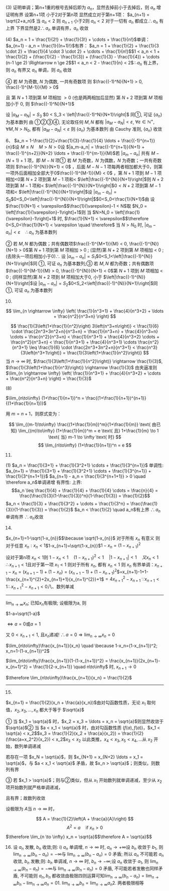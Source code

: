 (3) 证明单调；第n+1重的根号去掉后即为 $a_n$，显然去掉前小于去掉后，则 $a_n$ 增证明有界 设第n+1项 小于2对于第n项 显然成立对于第n+1项： $a_{n+1} = \sqrt{2+a_n}$ 当 $a_n < 2$ 则 $a_{n+1}$ 小于2则 $a_n < 2$ 对于一切有 $a_n$ 都成立$\therefore a_n$ 有上界 下界显然是2$\therefore a_n$ 单调有界，$a_n$ 收敛

(4) $a_n = 1 + \frac{1}{2!} + \frac{1}{3!} + \cdots + \frac{1}{n!}$单调： $a_{n+1} - a_n = \frac{1}{(n+1)!}$有界： $a_n = 1 + \frac{1}{2} + \frac{1}{3 \cdot 2} + \frac{1}{4 \cdot 3 \cdot 2} + \cdots + \frac{1}{n!}$$1 < a_n < 1 + \frac{1}{2} + (\frac{1}{2} - \frac{1}{3}) + (\frac{1}{3} - \frac{1}{4}) + \cdots (n-1 \ge 2) \Rightarrow n \ge 2$$1 < a_n < 2 - \frac{1}{n} < 2$$\therefore a_n$ 有上界，则 $a_n$ 有界又 $a_n$ 单调，则 $a_n$ 收敛



④ 若 $M$ 为奇数, $N$ 为偶数, 一共有奇数项
则 $\frac{(-1)^N}{N+1} > 0, \frac{(-1)^{M-1}}{M} > 0$

且 第 $N+1$ 项到第 $M$ 项相加 $> 0$ (也是两两相加后显然)
第 $N+2$ 项到第 $M$ 项相加小于 $0$, 则 $\frac{(-1)^N}{N+1}$

设 $|a_M - a_N| = S_3$
$0 < S_3 < \left|\frac{(-1)^N}{N+1}\right|$
同①, 可证 $\{a_n\}$ 为基本数列
由 ①②③④, 无论取任何 $M,N$ 都有 $|a_M - a_N| < \varepsilon$,
$\forall \varepsilon \in \mathbb{N}^+, \forall M, N > N_0$, 都有 $|a_M - a_N| < \varepsilon$
则 $\{a_n\}$ 为基本数列
由 Cauchy 准则, $\{a_n\}$ 收敛


6、 $a_n = 1-\frac{1}{2}+\frac{1}{3}-\frac{1}{4} \ldots + \frac{(-1)^{n+1}}{n}$设 $M \leq N \quad M>N>0$设 $|a_m-a_n| = \frac{(-1)^{n+1}}{N+1} + \frac{(-1)^{n+2}}{N+2} \ldots + \frac{(-1)^{m-1}}{M}$若 $|a_m-a_n|$ 共有 $M-(N+1)+1$ 项，即 $M-N$ 项① 若 $M$ 为奇数，$N$ 为偶数，$N$ 为奇数；一共有奇数项则 $\frac{(-1)^{N}}{N+1} < 0$ ，后面 $M-N-1$ 项每两者相加都大于0，则第一项外后面相加全部大于0$\frac{(-1)^{M-1}}{M} < 0$ ，第 $N+1$ 项到 $M-1$ 项相加<0第 $N+2$ 项到第 $M-1$ 项和< $\left|\frac{(-1)^{N}}{N+1}\right|$则 $N+2$ 项到第 $M-1$ 项和< $\left|\frac{(-1)^{N}}{N+1}\right|$$0<N+2$ 项到第 $M-1$ 项和< $\left|\frac{(-1)^{N}}{N+1}\right|$设 $|a_m-a_n| = S_0$$0<S_0<\left|\frac{(-1)^{N}}{N+1}\right|$$0<S_0<\frac{1}{N+1}$由 设 $\frac{1}{N+1} < \varepsilon$$\frac{1}{\varepsilon}-1 < N$取 $N_0 = \left[\frac{1}{\varepsilon}-1\right]+1$则 当 $N>N_0 = \left[\frac{1}{\varepsilon}-1\right]+1$ 时, $\frac{1}{N+1} < \varepsilon$$\therefore 0<S_0<\frac{1}{N+1} < \varepsilon \quad \therefore$ 当 $N>N_0$ 时, $|a_m-a_n| < \varepsilon \quad \therefore a_n$ 为基本数列

② 若 $M, N$ 都为偶数；共有偶数项$\frac{(-1)^{M+1}}{M} < 0, \frac{(-1)^{N}}{N+1} > 0$第 $N+1$ 项到第 $M$ 项相加 > 0 ; (显然)第 $N+2$ 项到第 $M$ 项相加 < 0 ; (去除头一项后相加小于0)$\therefore$ 设 $|a_m-a_n| = S_1$$0<S_1<\left|\frac{(-1)^{N}}{N+1}\right|$同 ①, 可证 $a_n$ 为基本数列;③ 若 $M, N$ 都为奇数；共有偶数项$\frac{(-1)^{M-1}}{M} > 0, \frac{(-1)^{N}}{N+1} < 0$第 $N+1$ 项到 $M$ 项相加 < 0 ; (同样显然)第 $N+2$ 项到 $M$ 项相加大于0, 小于 $\left|\frac{(-1)^{N}}{N+1}\right|$设 $|a_m-a_n| = S_2$$0<S_2<\left|\frac{(-1)^{N}}{N+1}\right|$同 ①, 可证 $a_n$ 为基本数列

10.
$$ \lim_{n \rightarrow \infty} \left( \frac{1}{n^3+1} + \frac{4}{n^3+2} + \ldots + \frac{n^2}{n^3+n} \right) $$

$$ \frac{1}{3\left(1+\frac{1}{n^2}\right) 3\left(n^3+n\right)} < \frac{1}{6} \cdot \frac{2n^3+3n^2+n}{n^3+n} = \frac{1}{n^3+n} + \frac{4}{n^3+n} \cdots + \frac{n^2}{n^3+n} < \frac{1}{n^3+1} + \frac{4}{n^3+2} \cdots + \frac{n^2}{n^3+n} < \frac{1}{n^3+1} + \frac{4}{n^3+1} \cdots \frac{n^2}{n^3+1} \leq \frac{1}{6} \cdot \frac{2n^3+3n^2+n}{n^3+1} < \frac{n^3}{3\left(n^3+1\right)} = \frac{1}{3\left(1+\frac{1}{n^2}\right)} $$
当 $n \rightarrow \infty$ 时, $\frac{1}{3\left(1+\frac{1}{n^2}\right)} \rightarrow \frac{1}{3}$, $\frac{1}{3\left(1+\frac{1}{n^3}\right)} \rightarrow \frac{1}{3}$
由夹逼准则 $\lim_{n \rightarrow \infty} \left( \frac{1}{n^3+1} + \frac{4}{n^3+2} + \cdots + \frac{n^2}{n^3+n} \right) = \frac{1}{3}$

(8) 

$\lim_{n\to\infty} (1+\frac{1}{n+1})^n = \frac{(1+\frac{1}{n+1})^{n+1}}{(1+\frac{1}{n+1})}$

用 $m=n+1$，则原式变为：

$$ \lim_{(m-1)\to\infty} \frac{(1+\frac{1}{m})^m}{1+\frac{1}{m}} \text{ 由已知} \lim_{(m)\to\infty} (1+\frac{1}{m})^m = e \text{ 且} 1+\frac{1}{m} \to 1 \text{ 当} m-1 \to \infty \text{ 时} $$$$ \lim_{n\to\infty} (1+\frac{1}{n+1})^n = e $$

11. 
(1) $a_n = \frac{1}{3+1} + \frac{1}{3^2+1} \cdots + \frac{1}{3^{n+1}}$
单调性: $a_{n+1} = \frac{1}{3+1} + \frac{1}{3^2+1} \cdots + \frac{1}{3^{n+1}} + \frac{1}{3^{n+1+1}}$
$a_{n+1} - a_n = \frac{1}{3^{n+1+1}} > 0 \quad \therefore a_n$单调递增
有界性: 上界:
$$a_n \leq \frac{1}{4} + \frac{1}{4} + \frac{1}{4} \cdots = \frac{n}{4} = \frac{\frac{1}{3}(1-\frac{1}{3})^n}{1-\frac{1}{3}} = \frac{1}{2}$$
$a_n < \frac{1}{3} + \frac{1}{3^2} + \cdots + \frac{1}{3^n} = \frac{\frac{1}{3}}{1-\frac{1}{3}} = \frac{1}{2}$
$a_n < \frac{1}{2} \quad a_n$有上界
$\therefore a_n$单调有界 $\therefore a_n$收敛




14.
$x_{n+1}=1-\sqrt{1-x_{n}}$$\because \sqrt{1-x_{n}}$ 对于所有 $x_{n}$ 有意义 则对于任意 $x_{n}: x_{n}<1$$1-x_{n+1}=\sqrt{1-x_{n}}$$1-x_{n}=(1-x_{n+1})^{2}$

设对于第n项 $x_{n}<1$则 $1-x_{n}<1 \quad (1-x_{n+1})^{2}<1 \quad |1-x_{n+1}|<1 \quad 又 x_{n}<1 \quad \therefore x_{n+1}<1$且对于第一项 $x_{1}<1$ 则对于所有 $x_{n}$, 都有 $x_{n}<1$ 则 $x_{n}$ 有界单调：$x_{n+1}-x_{n}=(x_{n+1}-1)+(1-x_{n})=(x_{n+1}-1)+(1-x_{n+1})^{2}$$=x_{n+1}-1+1-\frac{x_{n+1}^{2}+2x_{n+1}+1}{x_{n+1}^{2}}+1$$=4x_{n+1}^{2}-x_{n+1}$ $\because x_{n+1}<1$$\therefore x_{n+1}^{2}-x_{n+1}<0$八、数列单减

---
$\lim_{n\to\infty}x_n$; 已知$x_n$有极限;
设极限为a, 则

$1-a=\sqrt{1-a}$

$\Leftrightarrow a=0$或$a=1$

又 $0<x_{n+1}<1$, 且$x_n$递减!
$\therefore a=0 \Rightarrow \lim_{n\to\infty}x_n=0$

$\lim_{n\to\infty}\frac{x_{n+1}}{x_n} \quad \because 1-x_n=(1-x_{n+1})^2; x_n=1-(1-x_{n+1})^2$

$\lim_{n\to\infty}\frac{x_{n+1}}{1-(1-x_{n+1})^2} = \frac{x_{n+1}}{2x_{n+1}-x_{n+1}^2} = \frac{1}{2-x_{n+1}} \quad n\to\infty$ 时, $x_{n+1}\to0$

$\therefore \lim_{n\to\infty}\frac{x_{n+1}}{x_n} = \frac{1}{2}$


---
15. 
$x_{n+1} = \frac{1}{2}(x_n + \frac{a}{x_n})$由对勾函数性质，无论 $x_1$ 取何值，$x_2, x_3, \ldots, x_n$ 都大于等于 $\sqrt{a}$

① 当 $x_1 = \sqrt{a}$ 时，$x_2 = x_3 = \ldots = x_n = \sqrt{a}$则显然收敛于 $\sqrt{a}$② 当 $a < x_1 < \sqrt{a}$ 时，由对勾函数性质 $(f(a), f(a))$，$x_1 < \sqrt{a} < x_2$$x_3 = \frac{1}{2}(x_2 + \frac{a}{x_2}) = \frac{1}{2}(\frac{a+x_2^2}{x_2}) < x_2$$x_3 < x_2$ 以此类推，$x_4 < x_3, x_5 < x_4, \ldots$从 $x_2$ 开始，数列单调递减

若存在一项 $x_N = \sqrt{a}$，则 $x_{N+1} = x_{N+2} \ldots = x_1 = \sqrt{a}$，与 $a < x_1 < \sqrt{a}$ 矛盾，故 $x_n > \sqrt{a}$；则类似，则数列有界

③ 若 $x_1 > \sqrt{a}$；则与②类似，但从 $x_1$ 开始数列就单调递减，至少从 $x_2$ 项开始数列就严格单调递减，

且有界；故数列收敛

设极限为 $A$当 $n \to \infty$ 时，

$$ A = \frac{1}{2}\left(A + \frac{a}{A}\right) $$$$ A^2 = a \quad \text{if } x_n > 0 $$ $\therefore \lim_{n \to \infty} x_n = \sqrt{a}$$\therefore A = \sqrt{a}$$

16. 设 $a_n$ 发散, $b_n$ 收敛;则: i) $a_n$ 单调增, $n \rightarrow \infty$ 时, $a_n \rightarrow +\infty$设 $b_n$ 收敛于 $b_1$, 则 $\lim_{n \rightarrow \infty} (b_n - a_n) = -\infty$与 $\lim_{n \rightarrow \infty} (b_n - a_n) = 0$ 矛盾; 所以 $a_n$ 不可能若 $a_n$ 收敛, $b_n$ 发散;则: $b_n$ 单调减, $n \rightarrow \infty$ 时, $b_n \rightarrow -\infty$;设 $a_n$ 收敛于 $a_1$, 则 $\lim_{n \rightarrow \infty} (b_n - a_n) = -\infty$与 $\lim_{n \rightarrow \infty} (b_n - a_n) = 0$ 矛盾, 不可能若者发散也同样矛盾, 不可能则 $a_n, b_n$ 都收敛由极限四则运算可知$\lim_{n \rightarrow \infty} (b_n - a_n) = \lim_{n \rightarrow \infty} b_n - \lim_{n \rightarrow \infty} a_n = 0$1. $\lim_{n \rightarrow \infty} b_n = \lim_{n \rightarrow \infty} a_n$2. 两者极限相等

